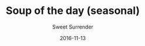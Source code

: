 ---
title: 'Soup of the day (seasonal)'
description: ""
color: '#ffffff'
price: '50'
meta:
    id: 48664f0e9dfb5192e995fed604b17bf63213b2f1
    parentId: f20f57fa9c3d8bff0902cfb33f350091a3a48d51
    language: en
date: '2016-11-13'
author: 'Sweet Surrender'
---